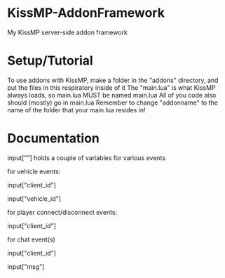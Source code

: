 # KissMP-AddonFramework
 My KissMP server-side addon framework

# Setup/Tutorial
 To use addons with KissMP, make a folder in the "addons" directory, and put the files in this respiratory inside of it
 The "main.lua" is what KissMP always loads, so main.lua MUST be named main.lua
 All of you code also should (mostly) go in main.lua
 Remember to change "addonname" to the name of the folder that your main.lua resides in!
 
 # Documentation
  <p>input[""] holds a couple of variables for various events</p>
  <p>for vehicle events:</p>
  <p>input["client_id"]</p>
  <p>input["vehicle_id"]</p>
  <p>for player connect/disconnect events:</p>
  <p>input["client_id"]</p>
 <p> for chat event(s)</p>
  <p>input["client_id"]</p>
  <p>input["msg"]</p>
